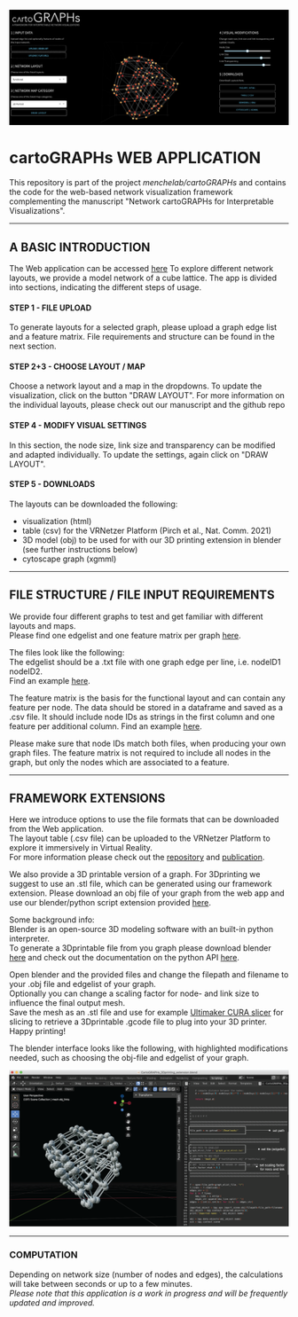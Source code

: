 ![webapplication](cartoGRAPHs_app/img/theapp_cube.png)

# cartoGRAPHs WEB APPLICATION

This repository is part of the project *menchelab/cartoGRAPHs* and contains the code for the web-based network visualization framework complementing the manuscript "Network cartoGRAPHs for Interpretable Visualizations". 

---

## A BASIC INTRODUCTION 

The Web application can be accessed [here](http://cartographs.xyz/) 
To explore different network layouts, we provide a model network of a cube lattice. The app is divided into sections, indicating the different steps of usage. 

#### STEP 1 - FILE UPLOAD
To generate layouts for a selected graph, please upload a graph edge list and a feature matrix. File requirements and structure can be found in the next section. 

#### STEP 2+3 - CHOOSE LAYOUT / MAP
Choose a network layout and a map in the dropdowns. To update the visualization, click on the button "DRAW LAYOUT". 
For more information on the individual layouts, please check out our manuscript and the github repo 

#### STEP 4 - MODIFY VISUAL SETTINGS
In this section, the node size, link size and transparency can be modified and adapted individually. 
To update the settings, again click on "DRAW LAYOUT".

#### STEP 5 - DOWNLOADS
The layouts can be downloaded the following: 
+ visualization (html)
+ table (csv) for the VRNetzer Platform (Pirch et al., Nat. Comm. 2021)
+ 3D model (obj) to be used for with our 3D printing extension in blender (see further instructions below)
+ cytoscape graph (xgmml)

---

## FILE STRUCTURE / FILE INPUT REQUIREMENTS

We provide four different graphs to test and get familiar with different layouts and maps.  
Please find one edgelist and one feature matrix per graph [here](cartoGRAPHs_app/input).  

The files look like the following:  
The edgelist should be a .txt file with one graph edge per line, i.e. nodeID1 nodeID2.  
Find an example [here](cartoGRAPHs_app/img/edgelist.png).  

The feature matrix is the basis for the functional layout and can contain any feature per node. 
The data should be stored in a dataframe and saved as a .csv file. It should include node IDs as strings in the first column and one feature per additional column.
Find an example [here](cartoGRAPHs_app/img/features.png).  

Please make sure that node IDs match both files, when producing your own graph files. 
The feature matrix is not required to include all nodes in the graph, but only the nodes which are associated to a feature. 

---

## FRAMEWORK EXTENSIONS
Here we introduce options to use the file formats that can be downloaded from the Web application.  
The layout table (.csv file) can be uploaded to the VRNetzer Platform to explore it immersively in Virtual Reality.  
For more information please check out the [repository](https://github.com/menchelab/VRNetzer) and [publication](https://www.nature.com/articles/s41467-021-22570-w).  
  
We also provide a 3D printable version of a graph. For 3Dprinting we suggest to use an .stl file, which can be generated using our framework extension. 
Please download an obj file of your graph from the web app and use our blender/python script extension provided [here](cartoGRAPHs_app/3Dprint_extension).

Some background info:   
Blender is an open-source 3D modeling software with an built-in python interpreter.  
To generate a 3Dprintable file from you graph please download blender [here](https://www.blender.org/) and check out the documentation on the python API [here](https://docs.blender.org/api/current/info_overview.html#:~:text=Blender%20has%20an%20embedded%20Python,active%20while%20Blender%20is%20running.&text=Blender%20provides%20its%20Python%20modules,data%2C%20classes%2C%20and%20functions.).  

Open blender and the provided files and change the filepath and filename to your .obj file and edgelist of your graph.  
Optionally you can change a scaling factor for node- and link size to influence the final output mesh.  
Save the mesh as an .stl file and use for example [Ultimaker CURA slicer](https://ultimaker.com/software/ultimaker-cura) for slicing to retrieve a 3Dprintable .gcode file to plug into your 3D printer. Happy printing! 

The blender interface looks like the following, with highlighted modifications needed, such as choosing the obj-file and edgelist of your graph.   

![webapplication](cartoGRAPHs_app/img/blender_01.png)


---

### COMPUTATION
Depending on network size (number of nodes and edges), the calculations will take between seconds or up to a few minutes.  
*Please note that this application is a work in progress and will be frequently updated and improved.*   

